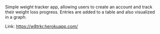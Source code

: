 Simple weight tracker app, allowing users to create an account and track their weight loss progress. Entries are added to a table and also visualized in a graph.

Link: https://w8trkr.herokuapp.com/
